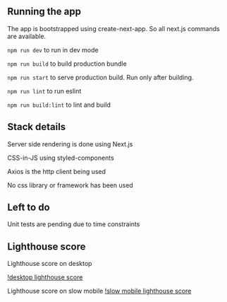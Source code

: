 ## Running the app

The app is bootstrapped using create-next-app. So all next.js commands are available. 

```npm run dev``` to run in dev mode

```npm run build``` to build production bundle

```npm run start``` to serve production build. Run only after building.

```npm run lint``` to run eslint

```npm run build:lint``` to lint and build


## Stack details

Server side rendering is done using Next.js

CSS-in-JS using styled-components

Axios is the http client being used

No css library or framework has been used

## Left to do

Unit tests are pending due to time constraints


## Lighthouse score
Lighthouse score on desktop

[!desktop lighthouse score](https://ibb.co/HqYbjWh)

Lighthouse score on slow mobile
[!slow mobile lighthouse score](https://ibb.co/vx6JqH4)


